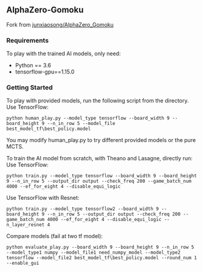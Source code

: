 ## AlphaZero-Gomoku
Fork from [junxiaosong/AlphaZero_Gomoku](https://github.com/junxiaosong/AlphaZero_Gomoku)

### Requirements
To play with the trained AI models, only need:
- Python == 3.6
- tensorflow-gpu==1.15.0

### Getting Started
To play with provided models, run the following script from the directory.
Use TensorFlow:
```
python human_play.py --model_type tensorflow --board_width 9 --board_height 9 --n_in_row 5 --model_file best_model_tf\best_policy.model
```
You may modify human_play.py to try different provided models or the pure MCTS.

To train the AI model from scratch, with Theano and Lasagne, directly run:
Use TensorFlow:
```
python train.py --model_type tensorflow --board_width 9 --board_height 9 --n_in_row 5 --output_dir output --check_freq 200 --game_batch_num 4000 --ef_for_eight 4 --disable_equi_logic
```
Use TensorFlow with Resnet:
```
python train.py --model_type tensorflow2 --board_width 9 --board_height 9 --n_in_row 5 --output_dir output --check_freq 200 --game_batch_num 4000 --ef_for_eight 4 --disable_equi_logic --n_layer_resnet 4
```

Compare models (fail at two tf model):
```
python evaluate_play.py --board_width 9 --board_height 9 --n_in_row 5 --model_type1 numpy --model_file1 need_numpy_model --model_type2 tensorflow --model_file2 best_model_tf\best_policy.model --round_num 1 --enable_gui
```